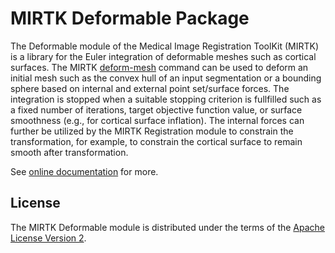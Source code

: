 MIRTK Deformable Package
========================

The Deformable module of the Medical Image Registration ToolKit (MIRTK) is a library
for the Euler integration of deformable meshes such as cortical surfaces. The MIRTK
[deform-mesh](https://mirtk.github.io/commands/deform-mesh) command
can be used to deform an initial mesh such as the convex hull of an input segmentation
or a bounding sphere based on internal and external point set/surface forces.
The integration is stopped when a suitable stopping criterion is fullfilled such as
a fixed number of iterations, target objective function value, or surface smoothness
(e.g., for cortical surface inflation). The internal forces can further be utilized by
the MIRTK Registration module to constrain the transformation, for example, to constrain
the cortical surface to remain smooth after transformation.

See [online documentation](https://mirtk.github.io/modules/packages/deformable)
for more.


License
-------

The MIRTK Deformable module is distributed under the terms of the
[Apache License Version 2](http://www.apache.org/licenses/LICENSE-2.0).
